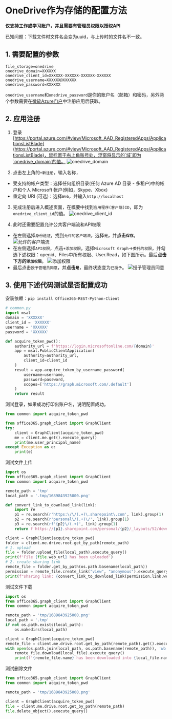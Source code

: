 # OneDrive作为存储的配置方法

**仅支持工作或学习账户，并且需要有管理员权限以授权API**

已知问题：下载文件时文件名会变为uuid，与上传时的文件名不一致。

## 1. 需要配置的参数

```
file_storage=onedrive
onedrive_domain=XXXXXX
onedrive_client_id=XXXXXX-XXXXXX-XXXXXX-XXXXXX
onedrive_username=XXXXXX@XXXXXX
onedrive_password=XXXXXX
```

`onedrive_username`和`onedrive_password`是你的账户名（邮箱）和密码，另外两个参数需要在[微软Azure门户](https://portal.azure.com/#view/Microsoft_AAD_RegisteredApps/ApplicationsListBlade)中注册应用后获取。

## 2. 应用注册

1. 登录[https://portal.azure.com/#view/Microsoft_AAD_RegisteredApps/ApplicationsListBlade](https://portal.azure.com/#view/Microsoft_AAD_RegisteredApps/ApplicationsListBlade)，鼠标置于右上角账号处，浮窗将显示的`域`即为`onedrive_domain`的值。
![onedrive_domain](https://api.onedrive.com/v1.0/shares/s!Au-BDzXcM6_VmGCiErO85doq9Tcu/root/content)

2. 点击左上角的`+新注册`，输入名称，
  * 受支持的帐户类型：选择任何组织目录(任何 Azure AD 目录 - 多租户)中的帐户和个人 Microsoft 帐户(例如，Skype、Xbox)
  * 重定向 URI (可选)：选择`Web`，并输入`http://localhost`

3. 完成注册后进入概述页面，在概要中找到`应用程序(客户端)ID`，即为`onedrive_client_id`的值。
![onedrive_client_id](https://api.onedrive.com/v1.0/shares/s!Au-BDzXcM6_VmGHD4CNyJxm_QBb8/root/content)

4. 此时还需要配置允许公共客户端流和API权限
  * 在左侧选择`身份验证`，找到`允许的客户端流`，选择`是`，并**点击`保存`**。
  ![允许的客户端流](https://api.onedrive.com/v1.0/shares/s!Au-BDzXcM6_VmGJQMOlOCb2-L0Lh/root/content)
  * 在左侧选择`API权限`，点击`+添加权限`，选择`Microsoft Graph`->`委托的权限`，并勾选下述权限：openid、Files中所有权限、User.Read，如下图所示。最后**点击下方的`添加权限`**。
  ![添加权限](https://api.onedrive.com/v1.0/shares/s!Au-BDzXcM6_VmGOZzz7sIrdXkD4w/root/content)
  * 最后点击`授予管理员同意`，并**点击`是`**，最终状态变为`已授予`。
  ![授予管理员同意](https://api.onedrive.com/v1.0/shares/s!Au-BDzXcM6_VmGSOAnjnHUlbirbU/root/content)

## 3. 使用下述代码测试是否配置成功

安装依赖：`pip install Office365-REST-Python-Client`

```python
# common.py
import msal
domain = 'XXXXXX'
client_id = 'XXXXXX'
username = 'XXXXXX'
password = 'XXXXXX'

def acquire_token_pwd():
    authority_url = f'https://login.microsoftonline.com/{domain}'
    app = msal.PublicClientApplication(
        authority=authority_url,
        client_id=client_id
    )
    result = app.acquire_token_by_username_password(
        username=username,
        password=password,
        scopes=['https://graph.microsoft.com/.default']
    )
    return result
```

测试登录，如果成功打印出账户名，说明配置成功。

```python
from common import acquire_token_pwd

from office365.graph_client import GraphClient
try:
    client = GraphClient(acquire_token_pwd)
    me = client.me.get().execute_query()
    print(me.user_principal_name)
except Exception as e:
    print(e)
```

测试文件上传

```python
import os
from office365.graph_client import GraphClient
from common import acquire_token_pwd

remote_path = 'tmp'
local_path = '.tmp/1689843925000.png'

def convert_link_to_download_link(link):
    import re
    p1 = re.search(r'https:\/\/(.+)\.sharepoint\.com', link).group(1)
    p2 = re.search(r'personal\/(.+)\/', link).group(1)
    p3 = re.search(rf'{p2}\/(.+)', link).group(1)
    return f'https://{p1}.sharepoint.com/personal/{p2}/_layouts/52/download.aspx?share={p3}'

client = GraphClient(acquire_token_pwd)
folder = client.me.drive.root.get_by_path(remote_path)
# 1. upload
file = folder.upload_file(local_path).execute_query()
print(f'File {file.web_url} has been uploaded')
# 2. create sharing link
remote_file = folder.get_by_path(os.path.basename(local_path))
permission = remote_file.create_link("view", "anonymous").execute_query()
print(f"sharing link: {convert_link_to_download_link(permission.link.webUrl)}")
```

测试文件下载

```python
import os
from office365.graph_client import GraphClient
from common import acquire_token_pwd

remote_path = 'tmp/1689843925000.png'
local_path = '.tmp'
if not os.path.exists(local_path):
    os.makedirs(local_path)

client = GraphClient(acquire_token_pwd)
remote_file = client.me.drive.root.get_by_path(remote_path).get().execute_query()
with open(os.path.join(local_path, os.path.basename(remote_path)), 'wb') as local_file:
    remote_file.download(local_file).execute_query()
    print(f'{remote_file.name} has been downloaded into {local_file.name}')
```

测试删除文件

```python
from office365.graph_client import GraphClient
from common import acquire_token_pwd

remote_path = 'tmp/1689843925000.png'

client = GraphClient(acquire_token_pwd)
file = client.me.drive.root.get_by_path(remote_path)
file.delete_object().execute_query()
```
